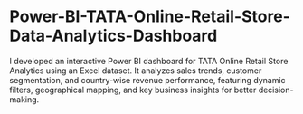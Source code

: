# Power-BI-TATA-Online-Retail-Store-Data-Analytics-Dashboard
I developed an interactive Power BI dashboard for TATA Online Retail Store Analytics using an Excel dataset. It analyzes sales trends, customer segmentation, and country-wise revenue performance, featuring dynamic filters, geographical mapping, and key business insights for better decision-making.

